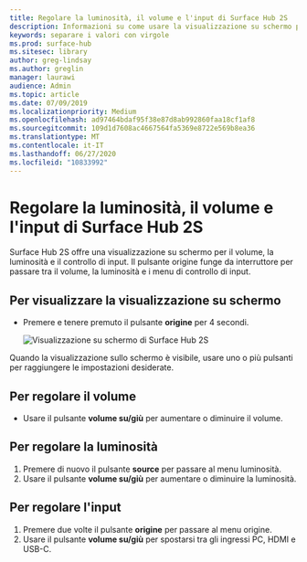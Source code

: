 ```yaml
---
title: Regolare la luminosità, il volume e l'input di Surface Hub 2S
description: Informazioni su come usare la visualizzazione su schermo per regolare la luminosità e le altre impostazioni di Surface Hub 2S.
keywords: separare i valori con virgole
ms.prod: surface-hub
ms.sitesec: library
author: greg-lindsay
ms.author: greglin
manager: laurawi
audience: Admin
ms.topic: article
ms.date: 07/09/2019
ms.localizationpriority: Medium
ms.openlocfilehash: ad97464bdaf95f38e87d8ab992860faa18cf1af8
ms.sourcegitcommit: 109d1d7608ac4667564fa5369e8722e569b8ea36
ms.translationtype: MT
ms.contentlocale: it-IT
ms.lasthandoff: 06/27/2020
ms.locfileid: "10833992"
---
```

# Regolare la luminosità, il volume e l'input di Surface Hub 2S

Surface Hub 2S offre una visualizzazione su schermo per il volume, la luminosità e il controllo di input. Il pulsante origine funge da interruttore per passare tra il volume, la luminosità e i menu di controllo di input.

## Per visualizzare la visualizzazione su schermo

- Premere e tenere premuto il pulsante **origine** per 4 secondi.

  ![Visualizzazione su schermo di Surface Hub 2S](images/sh2-onscreen-display.png)<br>

 Quando la visualizzazione sullo schermo è visibile, usare uno o più pulsanti per raggiungere le impostazioni desiderate.
 
## Per regolare il volume

- Usare il pulsante **volume su/giù** per aumentare o diminuire il volume.

## Per regolare la luminosità

1. Premere di nuovo il pulsante **source** per passare al menu luminosità.
2. Usare il pulsante **volume su/giù** per aumentare o diminuire la luminosità.

## Per regolare l'input

1. Premere due volte il pulsante **origine** per passare al menu origine.
2. Usare il pulsante **volume su/giù** per spostarsi tra gli ingressi PC, HDMI e USB-C.
